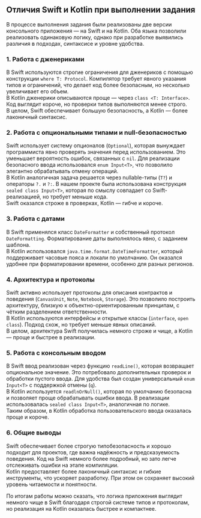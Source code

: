 ## Отличия Swift и Kotlin при выполнении задания

В процессе выполнения задания были реализованы две версии консольного приложения — на Swift и на Kotlin. Оба языка позволили реализовать одинаковую логику, однако при разработке выявились различия в подходах, синтаксисе и уровне удобства.

### 1. Работа с дженериками
В Swift используются строгие ограничения для дженериков с помощью конструкции `where T: Protocol`. Компилятор требует явного указания типов и ограничений, что делает код более безопасным, но несколько увеличивает его объем.  
В Kotlin дженерики описываются проще — через `class <T: Interface>`. Код выглядит короче, но проверки типов выполняются менее строго.  
В целом, Swift обеспечивает большую безопасность, а Kotlin — более лаконичный синтаксис.

### 2. Работа с опциональными типами и null-безопасностью
Swift использует систему опционалов (`Optional`), которая вынуждает программиста явно проверять значения перед использованием. Это уменьшает вероятность ошибок, связанных с `nil`. Для реализации безопасного ввода использовался `enum Input<T>`, что позволило элегантно обрабатывать отмену операций.  
В Kotlin аналогичная задача решается через nullable-типы (`T?`) и операторы `?.` и `?:`. В нашем проекте была использована конструкция `sealed class Input<T>`, которая по смыслу совпадает со Swift-реализацией, но требует меньше кода.  
Swift оказался строже в проверках, Kotlin — гибче и короче.

### 3. Работа с датами
В Swift применялся класс `DateFormatter` и собственный протокол `DateFormatting`. Форматирование даты выполнялось явно, с заданием шаблона.  
В Kotlin использовался `java.time.format.DateTimeFormatter`, который поддерживает часовые пояса и локали по умолчанию. Он оказался удобнее при форматировании времени, особенно для разных регионов.

### 4. Архитектура и протоколы
Swift активно использует протоколы для описания контрактов и поведения (`CanvasUnit`, `Note`, `Notebook`, `Storage`). Это позволило построить архитектуру, близкую к объектно-ориентированным принципам, с чётким разделением ответственности.  
В Kotlin используются интерфейсы и открытые классы (`interface`, `open class`). Подход схож, но требует меньше явных описаний.  
В целом, архитектура Swift получилась немного строже и чище, а Kotlin — проще и быстрее в реализации.

### 5. Работа с консольным вводом
В Swift ввод реализован через функцию `readLine()`, которая возвращает опциональное значение. Это потребовало дополнительных проверок и обработки пустого ввода. Для удобства был создан универсальный `enum Input<T>` с поддержкой отмены (`q`).  
В Kotlin используется `readlnOrNull()`, которая по умолчанию безопасна и позволяет проще обрабатывать ошибки ввода. В реализации использовалась `sealed class Input<T>`, аналогичная по логике.  
Таким образом, в Kotlin обработка пользовательского ввода оказалась проще и короче.

### 6. Общие выводы
Swift обеспечивает более строгую типобезопасность и хорошо подходит для проектов, где важна надёжность и предсказуемость поведения. Код на Swift немного более подробный, но зато легче отслеживать ошибки на этапе компиляции.  
Kotlin предоставляет более лаконичный синтаксис и гибкие инструменты, что ускоряет разработку. При этом он сохраняет высокий уровень читаемости и понятности.  

По итогам работы можно сказать, что логика приложения выглядит немного чище в Swift благодаря строгой системе типов и протоколам, но реализация на Kotlin оказалась быстрее и компактнее.  
